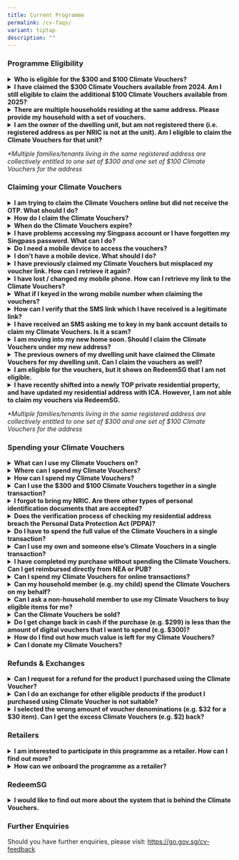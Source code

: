 ```yaml
---
title: Current Programme
permalink: /cv-faqs/
variant: tiptap
description: ""
---
```

<h3>Programme Eligibility</h3>
<div data-type="detailGroup" class="isomer-accordion isomer-accordion-white">
<details class="isomer-details">
<summary><strong>Who is eligible for the $300 and $100 Climate Vouchers?</strong>
</summary>
<div data-type="detailsContent" class="isomer-details-content">
<p>To be eligible for the Climate Vouchers, you must be a Singapore Citizen
or Permanent Resident registered and residing at an HDB flat, or a Singapore
Citizen registered and residing at a private residential property. Each
eligible household* is only entitled to one set of $300 vouchers and one
set of $100 vouchers.</p>
</div>
</details>
<details class="isomer-details">
<summary><strong>I have claimed the $300 Climate Vouchers available from 2024. Am I still eligible to claim the additional $100 Climate Vouchers available from 2025?</strong>
</summary>
<div data-type="detailsContent" class="isomer-details-content">
<p>Eligible households who have claimed their $300 Climate Vouchers can claim
the additional $100 vouchers to offset the upfront cost of any of the eligible
CFHP products during the programme period i.e. until 31 December 2027.</p>
</div>
</details>
<details class="isomer-details">
<summary><strong>There are multiple households residing at the same address. Please provide my household with a set of vouchers.</strong>
</summary>
<div data-type="detailsContent" class="isomer-details-content">
<p>The enhanced Climate Friendly Households Programme (CFHP) aims to encourage
households to adopt energy- and water-efficient products by helping to
defray part of the upfront cost of the eligible products. As these energy-
and water-efficient products can be shared within the dwelling unit, multiple
families/tenants living in the same registered address are collectively
entitled to one set of $300 and one set of $100 Climate Vouchers for the
address. Only one member of the dwelling unit needs to claim the Climate
Vouchers and share the voucher links with the rest of the members.</p>
</div>
</details>
<details class="isomer-details">
<summary><strong>I am the owner of the dwelling unit, but am not registered there (i.e. registered address as per NRIC is not at the unit). Am I eligible to claim the Climate Vouchers for that unit?</strong>
</summary>
<div data-type="detailsContent" class="isomer-details-content">
<p>The Climate Vouchers are intended for the residents of the unit to offset
the upfront cost of more resource-efficient appliances and fittings. In
this regard, the unit owner whose registered address is not at the unit
will not be eligible to claim Climate Vouchers for the unit.</p>
</div>
</details>
</div>
<p><em>*Multiple families/tenants living in the same registered address are collectively entitled to one set of $300 and one set of $100 Climate Vouchers for the address</em>
</p>
<h3>Claiming your Climate Vouchers</h3>
<div data-type="detailGroup" class="isomer-accordion isomer-accordion-white">
<details class="isomer-details">
<summary><strong>I am trying to claim the Climate Vouchers online but did not receive the OTP. What should I do?</strong>
</summary>
<div data-type="detailsContent" class="isomer-details-content">
<p>Please visit <a href="http://go.gov.sg/no-govsg-sms" rel="noopener noreferrer nofollow" target="_blank">http://go.gov.sg/no-govsg-sms</a> for
some tips to troubleshoot this issue. If the issue persists, please complete
the form found within the link.</p>
</div>
</details>
<details class="isomer-details">
<summary><strong>How do I claim the Climate Vouchers?</strong>
</summary>
<div data-type="detailsContent" class="isomer-details-content">
<p>Please note that only one member needs to claim the Climate Vouchers on
behalf of the entire household/dwelling unit. You may forward the unique
SMS links to share the vouchers with your household members.</p>
<p>a) Visit <a href="http://go.gov.sg/cv-claim" rel="noopener noreferrer nofollow" target="_blank">go.gov.sg/cv-claim</a> and
tap on $100 Climate Vouchers.</p>
<p>b) Login with Singpass.</p>
<p>c) Receive an SMS from gov.sg, which will contain a unique link to your
Climate Vouchers.</p>
<p>d) Repeat the steps to claim the $300 Climate Vouchers, if you have not
done so</p>
<p></p>
<p>Please refer to the <a href="https://www.climate-friendly-households.gov.sg/claim-spend-eng" rel="noopener noreferrer nofollow" target="_blank">step-by-step guide</a> on
how to claim and spend the Climate Vouchers.</p>
</div>
</details>
<details class="isomer-details">
<summary><strong>When do the Climate Vouchers expire?</strong>
</summary>
<div data-type="detailsContent" class="isomer-details-content">
<p>The $300 and $100 Climate Vouchers will expire on 31 December 2027.</p>
</div>
</details>
<details class="isomer-details">
<summary><strong>I have problems accessing my Singpass account or I have forgotten my Singpass password. What can I do?</strong>
</summary>
<div data-type="detailsContent" class="isomer-details-content">
<p>You may visit this <a href="https://go.gov.sg/singpass-faq" rel="noopener nofollow" target="_blank">link</a> for
a list of Frequently Asked Questions on Singpass.</p>
</div>
</details>
<details class="isomer-details">
<summary><strong>Do I need a mobile device to access the vouchers?</strong>
</summary>
<div data-type="detailsContent" class="isomer-details-content">
<p>Yes, you will need a mobile device with an active mobile data or internet
connection plan.</p>
</div>
</details>
<details class="isomer-details">
<summary><strong>I don’t have a mobile device. What should I do?</strong>
</summary>
<div data-type="detailsContent" class="isomer-details-content">
<p>If you do not have a mobile device, please request a household member
to claim the vouchers on behalf of your household.</p>
<p>&nbsp;</p>
<p>If you do not have a mobile device and/or are unable to access your Singpass,
and would like to have printed vouchers instead, please submit your request
via this <a href="https://form.gov.sg/65faa8c24a44f5816ca73cef" rel="noopener noreferrer nofollow" target="_blank">form</a>.
Should you require further assistance, you may contact NEA at 6225 5632.
&nbsp;&nbsp;&nbsp;&nbsp;&nbsp;</p>
</div>
</details>
<details class="isomer-details">
<summary><strong>I have previously claimed my Climate Vouchers but misplaced my voucher link. How can I retrieve it again?</strong>
</summary>
<div data-type="detailsContent" class="isomer-details-content">
<p>To retrieve the voucher link for your Climate Vouchers, please visit
<a rel="noopener noreferrer nofollow" target="_blank">go.gov.sg/cv-claim</a>and log in with Singpass again. You will be able
to get your unique voucher link sent via an SMS from gov.sg.</p>
</div>
</details>
<details class="isomer-details">
<summary><strong>I have lost / changed my mobile phone. How can I retrieve my link to the Climate Vouchers?</strong>
</summary>
<div data-type="detailsContent" class="isomer-details-content">
<p>You may visit <a rel="noopener noreferrer nofollow" target="_blank">http://go.gov.sg/cv-claim</a>,
log in to Singpass, and type in your new mobile phone number to have your
voucher link sent to your new mobile device.</p>
</div>
</details>
<details class="isomer-details">
<summary><strong>What if I keyed in the wrong mobile number when claiming the vouchers?</strong>
</summary>
<div data-type="detailsContent" class="isomer-details-content">
<p>You will be required to verify your mobile number via an SMS One Time
Password (OTP) when claiming your Climate Vouchers. If you keyed in the
wrong mobile number, simply return to the previous page to key in your
mobile number again.</p>
<p></p>
<p>The SMS containing the voucher link unique to your household will only
be sent after you have verified your mobile number, which helps to ensure
that vouchers are not sent to the wrong mobile number.</p>
</div>
</details>
<details class="isomer-details">
<summary><strong>How can I verify that the SMS link which I have received is a legitimate link?</strong>
</summary>
<div data-type="detailsContent" class="isomer-details-content">
<p>An SMS with your unique voucher link will only be sent to your mobile
number upon you verifying the mobile number that is used for claiming the
vouchers.</p>
<p></p>
<p>The SMS can be identified by the sender name "gov.sg". Please also check
that your unique voucher link starts with the following prefix, "voucher.redeem.gov.sg”.
Do not trust or click vouchers starting with other prefixes.</p>
</div>
</details>
<details class="isomer-details">
<summary><strong>I have received an SMS asking me to key in my bank account details to claim my Climate Vouchers. Is it a scam?</strong>
</summary>
<div data-type="detailsContent" class="isomer-details-content">
<p>NEA, PUB and RedeemSG will never send any SMS requesting for your bank
details to claim your Climate Vouchers. If you receive such an SMS, please
do not click on the link or reply.</p>
<p>&nbsp;</p>
<p>If you detect any suspicious messages relating to RedeemSG or Climate
Vouchers, please contact NEA at 6225 5632, or submit the information online
at <a rel="noopener noreferrer nofollow" target="_blank">https://www.police.gov.sg/I-Witness</a> or
file a police report by calling 1800 255 0000.</p>
</div>
</details>
<details class="isomer-details">
<summary><strong>I am moving into my new home soon. Should I claim the Climate Vouchers under my new address?</strong>
</summary>
<div data-type="detailsContent" class="isomer-details-content">
<p>As eligible residents will receive the vouchers based on their registered
address at the point of claim, new homeowners should claim the Climate
Vouchers under their new address, after they have updated their registered
address with ICA and their new address is visible on Singpass.</p>
</div>
</details>
<details class="isomer-details">
<summary><strong>The previous owners of my dwelling unit have claimed the Climate Vouchers for my dwelling unit. Can I claim the vouchers as well?</strong>
</summary>
<div data-type="detailsContent" class="isomer-details-content">
<p>Please provide more details via this <a href="https://www.go.gov.sg/cv-appeals" rel="noopener noreferrer nofollow" target="_blank">form</a> for us to look into your
request.</p>
</div>
</details>
<details class="isomer-details">
<summary><strong>I am eligible for the vouchers, but it shows on RedeemSG that I am not eligible.</strong>
</summary>
<div data-type="detailsContent" class="isomer-details-content">
<p>Singapore Citizens (SC) or Permanent Residents (PR) whose address is registered
at an HDB flat are eligible to claim the $300 and additional $100 Climate
Vouchers under the enhanced Climate Friendly Households Programme.</p>
<p>If you eligible for the Climate Vouchers, but see the following error
message – “Sorry, you’re not eligible for the Climate Vouchers”, please
fill in this <a href="https://form.gov.sg/66836907a9f8105b38b993d3" rel="noopener noreferrer nofollow" target="_blank">form</a>.</p>
</div>
</details>
<details class="isomer-details">
<summary><strong>I have recently shifted into a newly TOP private residential property, and have updated my residential address with ICA. However, I am not able to claim my vouchers via RedeemSG.</strong>
</summary>
<div data-type="detailsContent" class="isomer-details-content">
<p>If you had shifted into a newly TOP private residential property between
Jan 2025 and Mar 2025, please try to claim the vouchers again in May 2025.</p>
<p>&nbsp;</p>
<p>For private properties that received TOP after March 2025, please submit
your request directly <a href="https://form.gov.sg/66836907a9f8105b38b993d3" rel="noopener noreferrer nofollow" target="_blank">here</a>. Please note
that it will take 3-4 weeks for us to get back to you due to a high volume
of requests.</p>
</div>
</details>
</div>
<p><em>*Multiple families/tenants living in the same registered address are collectively entitled to one set of $300 and one set of $100 Climate Vouchers for the address</em>
</p>
<h3>Spending your Climate Vouchers</h3>
<div data-type="detailGroup" class="isomer-accordion isomer-accordion-white">
<details class="isomer-details">
<summary><strong>What can I use my Climate Vouchers on?</strong>
</summary>
<div data-type="detailsContent" class="isomer-details-content">
<p>The Climate Vouchers can be used to purchase 10 types of energy- and water-efficient
household products. These includes Refrigerators (3 tick and above), Air-conditioners
(5 tick), Direct current fans, LED lights (2 tick and above), Heat pump
water heaters, Washing machines (4 tick), Shower fittings (3 tick), Water
closets (3 tick), Sink/Bib taps and mixers (3 tick) and Basin taps and
mixers (3 tick).</p>
<p></p>
<p>Click <a href="https://go.gov.sg/cv-products" rel="noopener noreferrer nofollow" target="_blank">here</a> to
find out more.&nbsp;</p>
</div>
</details>
<details class="isomer-details">
<summary><strong>Where can I spend my Climate Vouchers?</strong>
</summary>
<div data-type="detailsContent" class="isomer-details-content">
<p>You can spend your Climate Vouchers on eligible items at any participating
retail store. You may refer to the full list of participating retailers
<a href="https://go.gov.sg/cv-spend" rel="noopener noreferrer nofollow" target="_blank">here</a>.&nbsp;</p>
</div>
</details>
<details class="isomer-details">
<summary><strong>How can I spend my Climate Vouchers?</strong>
</summary>
<div data-type="detailsContent" class="isomer-details-content">
<p>For digital vouchers:</p>
<ol data-tight="true" class="tight">
<li>
<p>Tap on your unique voucher link in the SMS sent by <a href="https://www.climate-friendly-households.gov.sg/claim-spend-eng" rel="noopener noreferrer nofollow" target="_blank">gov.sg</a>
</p>
</li>
<li>
<p>Show the cashier any proof of the residential address that was used to
claim the vouchers. The address displayed on the voucher should match the
address displayed on the proof (e.g. NRIC, utility bills ).</p>
</li>
<li>
<p>Choose the voucher amount you want to spend and show the QR code to the
cashier for scanning.</p>
</li>
</ol>
<p></p>
<p>For printed vouchers:</p>
<ol data-tight="true" class="tight">
<li>
<p>Show the cashier any proof of identity. The name displayed on the printed
voucher should match the address displayed on the proof (e.g. NRIC, utility
bills).</p>
</li>
<li>
<p>Inform the cashier that amount you want to spend and pass your vouchers
to the cashier for scanning.</p>
</li>
</ol>
<p></p>
<p>Note: Please <strong>do not cut</strong> the printed vouchers but present
the entire sheets of vouchers to the cashier, including the first sheet
that displays your name at the top left-hand corner. This is to allow the
cashier to verify your name on the printed vouchers against your personal
identification document.</p>
<p></p>
<p><em>Vouchers can only be spent on eligible items. Please refer to the <a href="https://www.climate-friendly-households.gov.sg/claim-spend-eng" rel="noopener noreferrer nofollow" target="_blank">step-by-step guide</a> on how to claim and spend the Climate Vouchers.&nbsp; &nbsp; &nbsp;</em>
</p>
</div>
</details>
<details class="isomer-details">
<summary><strong>Can I use the $300 and $100 Climate Vouchers together in a single transaction?</strong>
</summary>
<div data-type="detailsContent" class="isomer-details-content">
<p>Yes, households can combine the $300 Climate Voucher and $100 Climate
Voucher to offset up to $400 from a single purchase.&nbsp;</p>
</div>
</details>
<details class="isomer-details">
<summary><strong>I forgot to bring my NRIC. Are there other types of personal identification documents that are accepted?</strong>
</summary>
<div data-type="detailsContent" class="isomer-details-content">
<p>You may show the retailer your digital NRIC through the Singpass mobile
app, or any recent utility bills or documents that shows the address displayed
on your digital vouchers or the name on your printed vouchers.</p>
</div>
</details>
<details class="isomer-details">
<summary><strong>Does the verification process of checking my residential address breach the Personal Data Protection Act (PDPA)?</strong>
</summary>
<div data-type="detailsContent" class="isomer-details-content">
<p>No, this step of checking your NRIC does not violate the PDPA, as it will
only be used for verification purposes, and would not be shared for marketing
purposes. If requested, we seek your cooperation to allow the retail staff
to check the address on your personal identification documents (or any
recent utility bills or documents) against the address on your Climate
Vouchers.</p>
<p></p>
<p>The retailer should not be taking a photo or photocopy of your NRIC or
any other personal identification document. The NRIC or any other personal
identification document is to be returned to you immediately upon verification.</p>
</div>
</details>
<details class="isomer-details">
<summary><strong>Do I have to spend the full value of the Climate Vouchers in a single transaction?</strong>
</summary>
<div data-type="detailsContent" class="isomer-details-content">
<p>You may select the voucher amount you would like to spend. For example,
you can spend $30 worth of Climate Vouchers on eligible LED lights today
and use the remaining voucher amount at a later date on another eligible
product.&nbsp;</p>
</div>
</details>
<details class="isomer-details">
<summary><strong>Can I use my own and someone else’s Climate Vouchers in a single transaction?</strong>
</summary>
<div data-type="detailsContent" class="isomer-details-content">
<p>Multiple Climate Vouchers across different households (e.g. one set of
$300 Climate Vouchers from your household and one set of $100 Climate Vouchers
from another household) cannot be combined in a single transaction.&nbsp;</p>
<p></p>
<p>You are only eligible to use up to $400 of your own Climate Vouchers in
a single transaction.&nbsp;</p>
</div>
</details>
<details class="isomer-details">
<summary><strong>I have completed my purchase without spending the Climate Vouchers. Can I get reimbursed directly from NEA or PUB?</strong>
</summary>
<div data-type="detailsContent" class="isomer-details-content">
<p>No. NEA/PUB will not reimburse residents for purchases made without the
Climate Vouchers. Only participating retailers can accept the Climate Vouchers
for purchase of eligible products.</p>
</div>
</details>
<details class="isomer-details">
<summary><strong>Can I spend my Climate Vouchers for online transactions?</strong>&nbsp;
&nbsp; &nbsp;</summary>
<div data-type="detailsContent" class="isomer-details-content">
<p>The Climate Vouchers can only be scanned in-person and cannot be scanned
remotely. Some participating retailers allow customers to place online
orders with an option to scan customers’ Climate Vouchers at the point
of delivery. You may refer to the “Remarks” column of <a href="https://www.climate-friendly-households.gov.sg/files/list_of_retailers___cfhp_website_1_apr25.pdf" rel="noopener noreferrer nofollow" target="_blank">this PDF list</a> to
identify which participating retailers offer such a service.</p>
</div>
</details>
<details class="isomer-details">
<summary><strong>Can my household member (e.g. my child) spend the Climate Vouchers on my behalf?</strong>
</summary>
<div data-type="detailsContent" class="isomer-details-content">
<p>Yes. You may share your unique voucher link with your household members,
by clicking on “Info &amp; help”, followed by “Share your vouchers” in
RedeemSG. You can also forward the voucher link SMS directly to your household
members. However, please be careful when sharing your unique voucher link
with others as anyone with access to the link may be able to spend the
vouchers. We seek your understanding that there will be no reinstatement
made for vouchers that were shared erroneously.</p>
<p></p>
<p>1. If your family member lives with you, they can produce their own NRIC
or any document showing their residential address which matches the address
on the vouchers to the cashier at the point of purchase.&nbsp;</p>
<p>2. If your family member does not live with you, they will have to produce
a copy of your personal identification document (showing your residential
address) to the cashier at the point of purchase.</p>
<table style="minWidth: 50px">
<colgroup>
<col>
<col>
</colgroup>
<tbody>
<tr>
<td rowspan="1" colspan="1">
<div class="isomer-image-wrapper">
<img style="width: 50%;" height="auto" width="100%" alt="" src="/images/2025 Apr Launch/EN/07___Voucher_spend_link.png">
</div>
</td>
<td rowspan="1" colspan="1">
<div class="isomer-image-wrapper">
<img style="width: 100%" height="auto" width="100%" alt="" src="/images/ECFHP   EN/Screenshot_2024_03_28_at_11_40_29_PM.png">
</div>
</td>
</tr>
</tbody>
</table>
</div>
</details>
<details class="isomer-details">
<summary><strong>Can I ask a non-household member to use my Climate Vouchers to buy eligible items for me?</strong>
</summary>
<div data-type="detailsContent" class="isomer-details-content">
<p>Yes, you may authorise a non-household member to buy eligible items for
you using your household’s Climate Vouchers. However, the person will have
to bring a copy of your personal identification document showing your address
for verification by the participating retailer.</p>
</div>
</details>
<details class="isomer-details">
<summary><strong>Can the Climate Vouchers be sold?</strong>
</summary>
<div data-type="detailsContent" class="isomer-details-content">
<p>No, the Climate Vouchers cannot be sold or exchanged for any form of cashback
or store credit. NEA/PUB reserves the right to void any Climate Vouchers
found to be sold or exchanged for any form of cashback or store credit,
recover the monetary value of the Climate Vouchers, and escalate the matter
to the relevant authorities.&nbsp; Please refer to the Terms &amp; Conditions
of the Climate Vouchers <a href="https://www.climate-friendly-households.gov.sg/terms-cv/" rel="noopener noreferrer nofollow" target="_blank">here</a>.&nbsp;</p>
</div>
</details>
<details class="isomer-details">
<summary><strong>Do I get change back in cash if the purchase (e.g. $299) is less than the amount of digital vouchers that I want to spend (e.g. $300)?</strong>
</summary>
<div data-type="detailsContent" class="isomer-details-content">
<p>No, there will be no cash change or store credit provided if the purchase
amount is less than the voucher amount selected.</p>
</div>
</details>
<details class="isomer-details">
<summary><strong>How do I find out how much value is left for my Climate Vouchers?</strong>
</summary>
<div data-type="detailsContent" class="isomer-details-content">
<p>You may access your voucher link in the SMS sent by “<a href="http://gov.sg" rel="noopener noreferrer nofollow" target="_blank">gov.sg</a>” to
find out the remaining balance of your Climate Vouchers. The value will
be shown in the “Balance” as per the screenshot below.</p>
<p></p>
<table style="minWidth: 50px">
<colgroup>
<col>
<col>
</colgroup>
<tbody>
<tr>
<td rowspan="1" colspan="1">
<div class="isomer-image-wrapper">
<img style="width: 100%" height="auto" width="100%" alt="" src="/images/2025 Apr Launch/EN/07___Voucher_spend_link.png">
</div>
</td>
<td rowspan="1" colspan="1">
<div class="isomer-image-wrapper">
<img style="width: 100%" height="auto" width="100%" alt="" src="/images/2025 Apr Launch/EN/07___300_Voucher_spend_link.png">
</div>
</td>
</tr>
</tbody>
</table>
</div>
</details>
<details class="isomer-details">
<summary><strong>Can I donate my Climate Vouchers?</strong> &nbsp; &nbsp; &nbsp;</summary>
<div data-type="detailsContent" class="isomer-details-content">
<p>There is no option to donate the Climate Vouchers. The programme aims
to encourage households to reduce their energy and water consumption, while
saving costs in the long run. As such, we encourage you to use your vouchers
to buy energy and/or water efficient appliances and/or fittings, if they
need to be replaced.</p>
</div>
</details>
</div>
<h3>Refunds &amp; Exchanges</h3>
<div data-type="detailGroup" class="isomer-accordion isomer-accordion-white">
<details class="isomer-details">
<summary><strong>Can I request for a refund for the product I purchased using the Climate Voucher?</strong>
</summary>
<div data-type="detailsContent" class="isomer-details-content">
<p>Under the <a href="https://www.climate-friendly-households.gov.sg/terms-cv/" rel="noopener noreferrer nofollow" target="_blank">Terms and Conditions</a> of
the Climate Vouchers, all products purchased with the Climate Vouchers
are strictly non-refundable. In other words, Climate Vouchers cannot be
reinstated once scanned. Please ensure that the products you are purchasing
with the Climate Vouchers are suitable for your household, before proceeding
with the purchase.</p>
</div>
</details>
<details class="isomer-details">
<summary><strong>Can I do an exchange for other eligible products if the product I purchased using Climate Voucher is not suitable?</strong>
</summary>
<div data-type="detailsContent" class="isomer-details-content">
<p>This is subject to the exchange policy of the participating retailer.
Please note that if your retailer allows exchanges, the replacement product
must be an eligible product under the enhanced CFHP. You may wish to check
with the participating retailer on their exchange policy before making
the purchase.&nbsp;</p>
</div>
</details>
<details class="isomer-details">
<summary><strong>I selected the wrong amount of voucher denominations (e.g. $32 for a $30 item). Can I get the excess Climate Vouchers (e.g. $2) back?</strong>
</summary>
<div data-type="detailsContent" class="isomer-details-content">
<p>No, the Climate Vouchers cannot be reinstated once they have been scanned.
Customers are encouraged to check that the voucher denominations that they
select are as close as possible to the purchase amount, before proceeding
with the purchase.</p>
</div>
</details>
</div>
<h3>Retailers</h3>
<div data-type="detailGroup" class="isomer-accordion isomer-accordion-white">
<details class="isomer-details">
<summary><strong>I am interested to participate in this programme as a retailer. How can I find out more?</strong>
</summary>
<div data-type="detailsContent" class="isomer-details-content">
<p>The requirements are:</p>
<p>a. Sell at least one of the <a href="https://go.gov.sg/cv-spend" rel="noopener noreferrer nofollow" target="_blank">10 eligible products</a>, and&nbsp;</p>
<p>b. Use a physical Point of Sales (POS) system (i.e. online transactions
are not supported) that can:</p>
<p>i. connect to the internet to redeem Climate Vouchers in real-time via
API integration,</p>
<p>ii. configure a whitelisting module for eligible products (i.e. a module
in your POS or Sales system that can ensure that the Climate Vouchers are
only used for NEA/PUB-approved items), and</p>
<p>iii. support QR code scanning.</p>
<p></p>
<p>Notwithstanding the above criteria, retailers are reminded to ensure that
(i) the physical outlet that your company intends to use to accept the
Climate Vouchers is approved for retail use and complies with the relevant
authority's requirements e.g. JTC's Land Use Requirements, and (ii) the
controlled goods that you wish to sell under the programme are affixed
with the Safety Mark, in line with the Consumer Protection (Safety Requirements)
Regulations.</p>
</div>
</details>
<details class="isomer-details">
<summary><strong>How can we onboard the programme as a retailer?</strong>
</summary>
<div data-type="detailsContent" class="isomer-details-content">
<p>Retailers are onboarded to the programme in batches. If you satisfy the
participating criteria and would like to be considered for a subsequent
round of retailer onboarding, please fill in the following form <a href="https://go.gov.sg/cv-interestedretailers" rel="noopener noreferrer nofollow" target="_blank">https://go.gov.sg/cv-interestedretailers</a> and
we will be in touch with you.</p>
</div>
</details>
</div>
<h3>RedeemSG</h3>
<details class="isomer-details">
<summary><strong>I would like to find out more about the system that is behind the Climate Vouchers.</strong>
</summary>
<div data-type="detailsContent" class="isomer-details-content">
<p>NEA’s and PUB’s Climate Vouchers are supported by RedeemSG, the trusted
voucher system for Singapore. RedeemSG is built by Open Government Products.
For more information, please refer to <a href="https://redeem.gov.sg/" rel="noopener noreferrer nofollow" target="_blank">redeem.gov.sg</a> website and their <a href="https://redeem.gov.sg/faq.html" rel="noopener noreferrer nofollow" target="_blank">FAQs</a>.</p>
</div>
</details>
<h3>Further Enquiries</h3>
<p>Should you have further enquiries, please visit: <a href="https://go.gov.sg/cv-feedback" rel="noopener noreferrer nofollow" target="_blank">https://go.gov.sg/cv-feedback</a>
</p>
